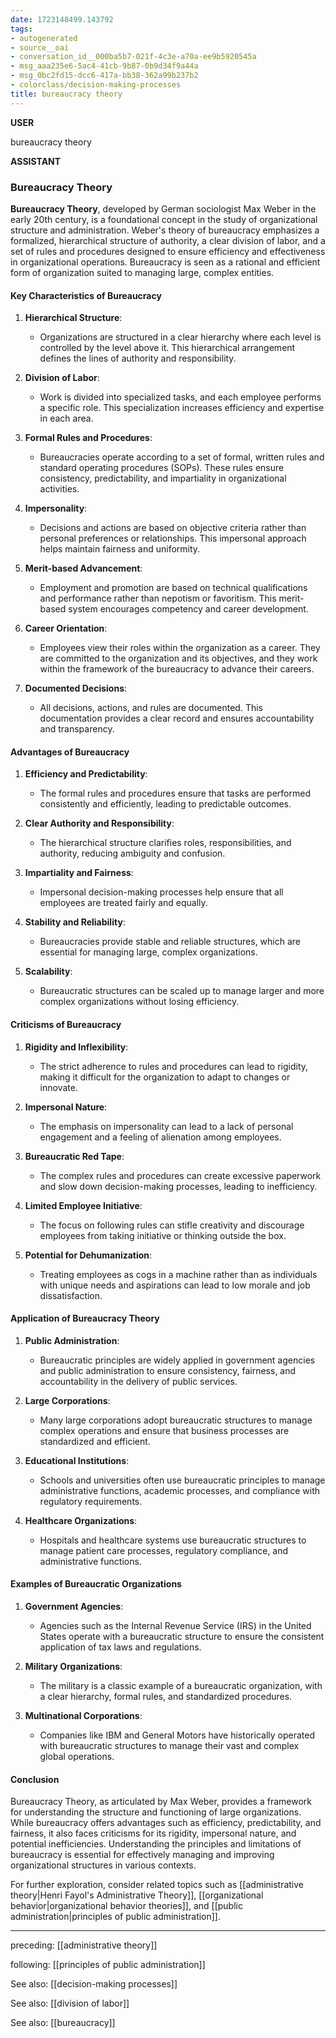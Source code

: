 ```yaml
---
date: 1723148499.143792
tags:
- autogenerated
- source__oai
- conversation_id__000ba5b7-021f-4c3e-a70a-ee9b5920545a
- msg_aaa235e6-5ac4-41cb-9b87-0b9d34f9a44a
- msg_0bc2fd15-dcc6-417a-bb38-362a99b237b2
- colorclass/decision-making-processes
title: bureaucracy theory
---
```


**USER**

bureaucracy theory


**ASSISTANT**

### Bureaucracy Theory

**Bureaucracy Theory**, developed by German sociologist Max Weber in the early 20th century, is a foundational concept in the study of organizational structure and administration. Weber's theory of bureaucracy emphasizes a formalized, hierarchical structure of authority, a clear division of labor, and a set of rules and procedures designed to ensure efficiency and effectiveness in organizational operations. Bureaucracy is seen as a rational and efficient form of organization suited to managing large, complex entities.

#### Key Characteristics of Bureaucracy

1. **Hierarchical Structure**:
   - Organizations are structured in a clear hierarchy where each level is controlled by the level above it. This hierarchical arrangement defines the lines of authority and responsibility.

2. **Division of Labor**:
   - Work is divided into specialized tasks, and each employee performs a specific role. This specialization increases efficiency and expertise in each area.

3. **Formal Rules and Procedures**:
   - Bureaucracies operate according to a set of formal, written rules and standard operating procedures (SOPs). These rules ensure consistency, predictability, and impartiality in organizational activities.

4. **Impersonality**:
   - Decisions and actions are based on objective criteria rather than personal preferences or relationships. This impersonal approach helps maintain fairness and uniformity.

5. **Merit-based Advancement**:
   - Employment and promotion are based on technical qualifications and performance rather than nepotism or favoritism. This merit-based system encourages competency and career development.

6. **Career Orientation**:
   - Employees view their roles within the organization as a career. They are committed to the organization and its objectives, and they work within the framework of the bureaucracy to advance their careers.

7. **Documented Decisions**:
   - All decisions, actions, and rules are documented. This documentation provides a clear record and ensures accountability and transparency.

#### Advantages of Bureaucracy

1. **Efficiency and Predictability**:
   - The formal rules and procedures ensure that tasks are performed consistently and efficiently, leading to predictable outcomes.

2. **Clear Authority and Responsibility**:
   - The hierarchical structure clarifies roles, responsibilities, and authority, reducing ambiguity and confusion.

3. **Impartiality and Fairness**:
   - Impersonal decision-making processes help ensure that all employees are treated fairly and equally.

4. **Stability and Reliability**:
   - Bureaucracies provide stable and reliable structures, which are essential for managing large, complex organizations.

5. **Scalability**:
   - Bureaucratic structures can be scaled up to manage larger and more complex organizations without losing efficiency.

#### Criticisms of Bureaucracy

1. **Rigidity and Inflexibility**:
   - The strict adherence to rules and procedures can lead to rigidity, making it difficult for the organization to adapt to changes or innovate.

2. **Impersonal Nature**:
   - The emphasis on impersonality can lead to a lack of personal engagement and a feeling of alienation among employees.

3. **Bureaucratic Red Tape**:
   - The complex rules and procedures can create excessive paperwork and slow down decision-making processes, leading to inefficiency.

4. **Limited Employee Initiative**:
   - The focus on following rules can stifle creativity and discourage employees from taking initiative or thinking outside the box.

5. **Potential for Dehumanization**:
   - Treating employees as cogs in a machine rather than as individuals with unique needs and aspirations can lead to low morale and job dissatisfaction.

#### Application of Bureaucracy Theory

1. **Public Administration**:
   - Bureaucratic principles are widely applied in government agencies and public administration to ensure consistency, fairness, and accountability in the delivery of public services.

2. **Large Corporations**:
   - Many large corporations adopt bureaucratic structures to manage complex operations and ensure that business processes are standardized and efficient.

3. **Educational Institutions**:
   - Schools and universities often use bureaucratic principles to manage administrative functions, academic processes, and compliance with regulatory requirements.

4. **Healthcare Organizations**:
   - Hospitals and healthcare systems use bureaucratic structures to manage patient care processes, regulatory compliance, and administrative functions.

#### Examples of Bureaucratic Organizations

1. **Government Agencies**:
   - Agencies such as the Internal Revenue Service (IRS) in the United States operate with a bureaucratic structure to ensure the consistent application of tax laws and regulations.

2. **Military Organizations**:
   - The military is a classic example of a bureaucratic organization, with a clear hierarchy, formal rules, and standardized procedures.

3. **Multinational Corporations**:
   - Companies like IBM and General Motors have historically operated with bureaucratic structures to manage their vast and complex global operations.

#### Conclusion

Bureaucracy Theory, as articulated by Max Weber, provides a framework for understanding the structure and functioning of large organizations. While bureaucracy offers advantages such as efficiency, predictability, and fairness, it also faces criticisms for its rigidity, impersonal nature, and potential inefficiencies. Understanding the principles and limitations of bureaucracy is essential for effectively managing and improving organizational structures in various contexts.

For further exploration, consider related topics such as [[administrative theory|Henri Fayol's Administrative Theory]], [[organizational behavior|organizational behavior theories]], and [[public administration|principles of public administration]].


---

preceding: [[administrative theory]]  


following: [[principles of public administration]]

See also: [[decision-making processes]]


See also: [[division of labor]]


See also: [[bureaucracy]]